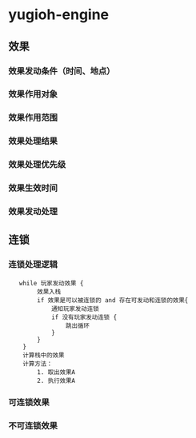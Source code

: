 # yugioh-engine


## 效果
### 效果发动条件（时间、地点）
### 效果作用对象
### 效果作用范围
### 效果处理结果
### 效果处理优先级
### 效果生效时间
### 效果发动处理

## 连锁
### 连锁处理逻辑
       while 玩家发动效果 {
            效果入栈
            if 效果是可以被连锁的 and 存在可发动和连锁的效果{
                通知玩家发动连锁
                if 没有玩家发动连锁 {
                    跳出循环
                }
            }
        }
        计算栈中的效果
        计算方法：
            1. 取出效果A
            2. 执行效果A
### 可连锁效果

### 不可连锁效果